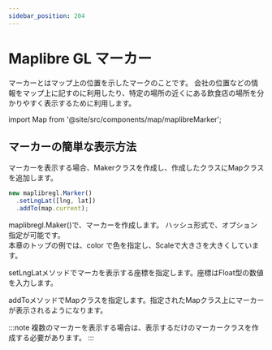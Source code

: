 ```yaml
---
sidebar_position: 204
---
```

# Maplibre GL マーカー

マーカーとはマップ上の位置を示したマークのことです。
会社の位置などの情報をマップ上に記すのに利用したり、特定の場所の近くにある飲食店の場所を分かりやすく表示するために利用します。


import Map from '@site/src/components/map/maplibreMarker';

<Map></Map>

## マーカーの簡単な表示方法

マーカーを表示する場合、Makerクラスを作成し、作成したクラスにMapクラスを追加します。

```TypeScript title="Maker 追加コード"
new maplibregl.Marker()
  .setLngLat([lng, lat])
  .addTo(map.current);
```

maplibregl.Maker()で、マーカーを作成します。 
ハッシュ形式で、オプション指定が可能です。  
本章のトップの例では、color で色を指定し、Scaleで大きさを大きくしています。

setLngLatメソッドでマーカを表示する座標を指定します。座標はFloat型の数値を入力します。

addToメソッドでMapクラスを指定します。指定されたMapクラス上にマーカーが表示されるようになります。

:::note
複数のマーカーを表示する場合は、表示するだけのマーカークラスを作成する必要があります。
:::
